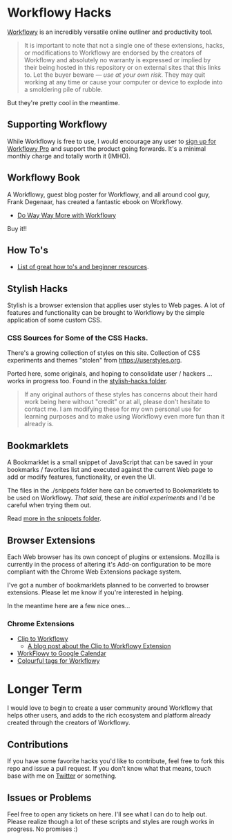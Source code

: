 
# Workflowy Hacks

[Workflowy](https://workflowy.com) is an incredibly versatile online outliner and productivity tool.

> It is important to note that not a single one of these extensions, hacks, or modifications to Workflowy are endorsed by the creators of Workflowy and absolutely no warranty is expressed or implied by their being hosted in this repository or on external sites that this links to. Let the buyer beware — *use at your own risk*. They may quit working at any time or cause your computer or device to explode into a smoldering pile of rubble.

But they're pretty cool in the meantime.

## Supporting Workflowy

While Workflowy is free to use, I would encourage any user to [sign up for Workflowy Pro](https://workflowy.com/accounts/register/) and support the product going forwards. It's a minimal monthly charge and totally worth it (IMHO).

## Workflowy Book

A Workflowy, guest blog poster for Workflowy, and all around cool guy, Frank Degenaar, has created a fantastic ebook on Workflowy.

 - [Do Way Way More with Workflowy](http://www.productivitymashup.com/do-way-way-more-in-workflowy/)

Buy it!!

## How To's

 - [List of great how to's and beginner resources](https://workflowy.com/s/nYxJeeQa4G).

## Stylish Hacks

Stylish is a browser extension that applies user styles to Web pages. A lot of features and functionality can be brought to Workflowy by the simple application of some custom CSS.

### CSS Sources for Some of the CSS Hacks.

There's a growing collection of styles on this site. Collection of CSS experiments and themes "stolen" from https://userstyles.org.

Ported here, some originals, and hoping to consolidate user / hackers ... works in progress too. Found in the [stylish-hacks folder](https://github.com/rcherny/wf-hacks/tree/master/stylish-hacks).

> If any original authors of these styles has concerns about their hard work being here without "credit" or at all, please don't hesitate to contact me. I am modifying these for my own personal use for learning purposes and to make using Workflowy even more fun than it already is.

## Bookmarklets

A Bookmarklet is a small snippet of JavaScript that can be saved in your bookmarks / favorites list and executed against the current Web page to add or modify features, functionality, or even the UI.

The files in the ./snippets folder here can be converted to Bookmarklets to be used on Workflowy. *That said*, these are *initial experiments* and I'd be careful when trying them out.

Read [more in the snippets folder](./snippets/readme.md).

## Browser Extensions

Each Web browser has its own concept of plugins or extensions. Mozilla is currently in the process of altering it's Add-on configuration to be more compliant with the Chrome Web Extensions package system.

I've got a number of bookmarklets planned to be converted to browser extensions. Please let me know if you're interested in helping.

In the meantime here are a few nice ones...

### Chrome Extensions

 - [Clip to Workflowy](https://chrome.google.com/webstore/detail/clip-to-workflowy/cfifjihfoegnccifkcdomdookdckhaah)
     - [A blog post about the Clip to Workflowy Extension](https://rawbytz.wordpress.com/2015/11/21/clip-to-workflowy/)
 - [WorkFlowy to Google Calendar](https://chrome.google.com/webstore/detail/workflowy-to-google-calen/jgcnopjghjlddcncaiohpbchlojdhgde)
 - [Colourful tags for Workflowy](https://github.com/chronakis/workflowy-color-labels)

# Longer Term

I would love to begin to create a user community around Workflowy that helps other users, and adds to the rich ecosystem and platform already created through the creators of Workflowy.

## Contributions

If you have some favorite hacks you'd like to contribute, feel free to fork this repo and issue a pull request. If you don't know what that means, touch base with me on [Twitter](twitter.com/rcherny) or something.

## Issues or Problems

Feel free to open any tickets on here. I'll see what I can do to help out. Please realize though a lot of these scripts and styles are rough works in progress. No promises :)

